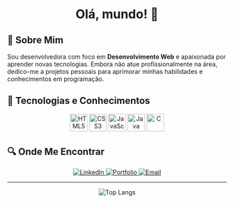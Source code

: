 # <div align="center">Olá, mundo! 👋</div>





## 👤 Sobre Mim 
Sou desenvolvedora com foco em **Desenvolvimento Web** e apaixonada por aprender novas tecnologias. Embora não atue profissionalmente na área, dedico-me a projetos pessoais para aprimorar minhas habilidades e conhecimentos em programação.

## 🧠 Tecnologias e Conhecimentos
<div align="center">
    <img src="https://cdn.jsdelivr.net/gh/devicons/devicon/icons/html5/html5-original.svg" alt="HTML5" width="40" height="40"/>
    <img src="https://cdn.jsdelivr.net/gh/devicons/devicon/icons/css3/css3-original.svg" alt="CSS3" width="40" height="40"/>
    <img src="https://cdn.jsdelivr.net/gh/devicons/devicon/icons/javascript/javascript-original.svg" alt="JavaScript" width="40" height="40"/>
    <img src="https://cdn.jsdelivr.net/gh/devicons/devicon/icons/java/java-original.svg" alt="Java" width="40" height="40"/>
    <img src="https://cdn.jsdelivr.net/gh/devicons/devicon/icons/c/c-original.svg" alt="C" width="40" height="40"/>
</div>

 ## 🔍 Onde Me Encontrar 
<div align="center">
 
  <a href="https://www.linkedin.com/in/gabrielemaciel/" target="_blank">
    <img src="https://img.shields.io/badge/LinkedIn-0077B5?style=for-the-badge" alt="LinkedIn"/>
  </a>
  <a href="https://gabrielemaciel.github.io/portfolio/" target="_blank">
    <img src="https://img.shields.io/badge/Portfolio-32CD99?style=for-the-badge" alt="Portfolio"/>
  </a>
   <a href="https://gabrielemaciel.github.io/portfolio/contato.html/" target="_blank">
    <img src="https://img.shields.io/badge/Email-5959AB?style=for-the-badge" alt="Email"/>
  </a>
</div>

******
<div align="center">
  <img src="https://github-readme-stats.vercel.app/api/top-langs/?username=gabrielemaciel&layout=compact&theme=radical" alt="Top Langs">
</div>













